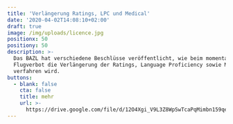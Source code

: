 ```yaml
---
title: 'Verlängerung Ratings, LPC und Medical'
date: '2020-04-02T14:08:10+02:00'
draft: true
image: /img/uploads/licence.jpg
positionx: 50
positiony: 50
description: >-
  Das BAZL hat verschiedene Beschlüsse veröffentlicht, wie beim momentanen
  Flugverbot die Verlängerung der Ratings, Language Proficiency sowie Medicals
  verfahren wird.
buttons:
  - blank: false
    cta: false
    title: mehr
    url: >-
      https://drive.google.com/file/d/12O4Xgi_V9L3Z8WpSwTcaPqMimbn159qe/view?usp=sharing
---
```


